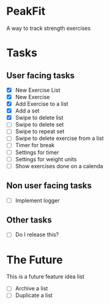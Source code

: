 # PeakFit

A way to track strength exercises

# Tasks

## User facing tasks
- [x] New Exercise List
- [x] New Exercise
- [x] Add Exercise to a list
- [x] Add a set
- [x] Swipe to delete list
- [ ] Swipe to delete set
- [ ] Swipe to repeat set
- [ ] Swipe to delete exercise from a list
- [ ] Timer for break
- [ ] Settings for timer 
- [ ] Settings for weight units
- [ ] Show exercises done on a calenda

## Non user facing tasks
- [ ] Implement logger

## Other tasks
- [ ] Do I release this?

# The Future

This is a future feature idea list

- [ ] Archive a list
- [ ] Duplicate a list